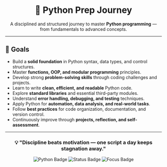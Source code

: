 <h1 align="center">🐍 Python Prep Journey</h1>

<p align="center">
  A disciplined and structured journey to master <b>Python programming</b> — from fundamentals to advanced concepts.
</p>

<hr/>

<h2>🎯 Goals</h2>

<ul>
  <li>Build a <b>solid foundation</b> in Python syntax, data types, and control structures.</li>
  <li>Master <b>functions, OOP, and modular programming</b> principles.</li>
  <li>Develop strong <b>problem-solving skills</b> through coding challenges and projects.</li>
  <li>Learn to write <b>clean, efficient, and readable</b> Python code.</li>
  <li>Explore <b>standard libraries</b> and essential third-party modules.</li>
  <li>Understand <b>error handling, debugging, and testing</b> techniques.</li>
  <li>Apply Python for <b>automation, data analysis, and real-world tasks</b>.</li>
  <li>Follow <b>best practices</b> for code organization, documentation, and version control.</li>
  <li>Continuously improve through <b>projects, reflection, and self-assessment</b>.</li>
</ul>

<hr/>

<h3 align="center">💡 "Discipline beats motivation — one script a day keeps stagnation away."</h3>

<p align="center">
  <img src="https://img.shields.io/badge/Python-3.12-blue?logo=python&logoColor=white" alt="Python Badge" />
  <img src="https://img.shields.io/badge/Status-In_Progress-orange" alt="Status Badge" />
  <img src="https://img.shields.io/badge/Focus-Consistency-brightgreen" alt="Focus Badge" />
</p>
